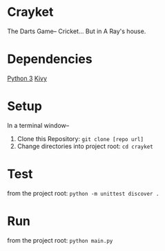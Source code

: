 # Crayket
The Darts Game– Cricket... But in A Ray's house.

# Dependencies
[Python 3](https://www.python.org/downloads/)
[Kivy](https://kivy.org/#download)

# Setup
In a terminal window–
1. Clone this Repository:
`git clone [repo url]`
2. Change directories into project root:
`cd crayket`

# Test
from the project root:
`python -m unittest discover .`

# Run
from the project root:
`python main.py`